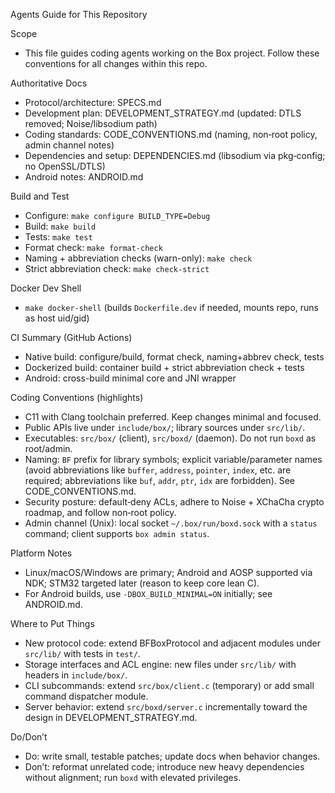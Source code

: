Agents Guide for This Repository

Scope
- This file guides coding agents working on the Box project. Follow these conventions for all changes within this repo.

Authoritative Docs
- Protocol/architecture: SPECS.md
- Development plan: DEVELOPMENT_STRATEGY.md (updated: DTLS removed; Noise/libsodium path)
- Coding standards: CODE_CONVENTIONS.md (naming, non‑root policy, admin channel notes)
- Dependencies and setup: DEPENDENCIES.md (libsodium via pkg‑config; no OpenSSL/DTLS)
- Android notes: ANDROID.md

Build and Test
- Configure: `make configure BUILD_TYPE=Debug`
- Build: `make build`
- Tests: `make test`
- Format check: `make format-check`
- Naming + abbreviation checks (warn-only): `make check`
- Strict abbreviation check: `make check-strict`

Docker Dev Shell
- `make docker-shell` (builds `Dockerfile.dev` if needed, mounts repo, runs as host uid/gid)

CI Summary (GitHub Actions)
- Native build: configure/build, format check, naming+abbrev check, tests
- Dockerized build: container build + strict abbreviation check + tests
- Android: cross-build minimal core and JNI wrapper

Coding Conventions (highlights)
- C11 with Clang toolchain preferred. Keep changes minimal and focused.
- Public APIs live under `include/box/`; library sources under `src/lib/`.
- Executables: `src/box/` (client), `src/boxd/` (daemon). Do not run `boxd` as root/admin.
- Naming: `BF` prefix for library symbols; explicit variable/parameter names (avoid abbreviations like `buffer`, `address`, `pointer`, `index`, etc. are required; abbreviations like `buf`, `addr`, `ptr`, `idx` are forbidden). See CODE_CONVENTIONS.md.
- Security posture: default‑deny ACLs, adhere to Noise + XChaCha crypto roadmap, and follow non‑root policy.
- Admin channel (Unix): local socket `~/.box/run/boxd.sock` with a `status` command; client supports `box admin status`.

Platform Notes
- Linux/macOS/Windows are primary; Android and AOSP supported via NDK; STM32 targeted later (reason to keep core lean C).
- For Android builds, use `-DBOX_BUILD_MINIMAL=ON` initially; see ANDROID.md.

Where to Put Things
- New protocol code: extend BFBoxProtocol and adjacent modules under `src/lib/` with tests in `test/`.
- Storage interfaces and ACL engine: new files under `src/lib/` with headers in `include/box/`.
- CLI subcommands: extend `src/box/client.c` (temporary) or add small command dispatcher module.
- Server behavior: extend `src/boxd/server.c` incrementally toward the design in DEVELOPMENT_STRATEGY.md.

Do/Don’t
- Do: write small, testable patches; update docs when behavior changes.
- Don’t: reformat unrelated code; introduce new heavy dependencies without alignment; run `boxd` with elevated privileges.
